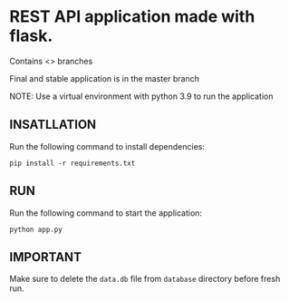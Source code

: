 # REST API application made with flask.

Contains <> branches

Final and stable application is in the master branch

NOTE: Use a virtual environment with python 3.9 to run the application

## INSATLLATION

Run the following command to install dependencies:

```
pip install -r requirements.txt
```

## RUN

Run the following command to start the application:

```
python app.py
```

## IMPORTANT

Make sure to delete the `data.db` file from `database` directory before fresh run.
